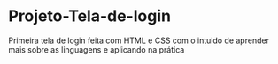 # Projeto-Tela-de-login
Primeira tela de login feita com HTML e CSS com o intuido de aprender mais sobre as linguagens e aplicando na prática
